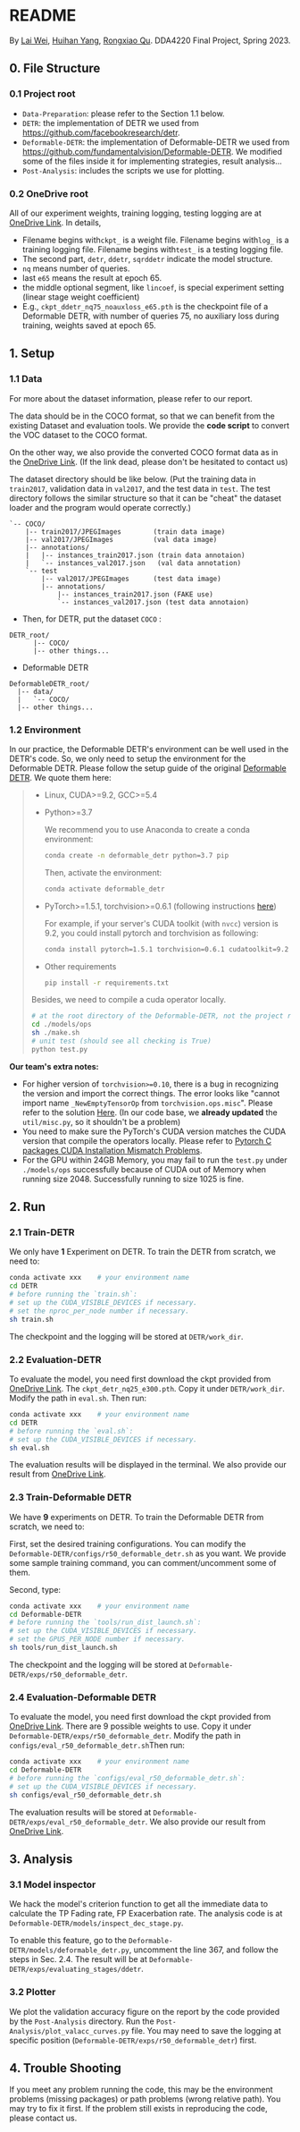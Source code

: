 # README

By [Lai Wei](https://github.com/I-am-Future), [Huihan Yang](https://github.com/foxintohumanbeing), [Rongxiao Qu](https://github.com/rongxiaoqu). DDA4220 Final Project, Spring 2023.

## 0. File Structure

### 0.1 Project root

+ `Data-Preparation`: please refer to the Section 1.1 below.
+ `DETR`: the implementation of DETR we used from https://github.com/facebookresearch/detr.
+ `Deformable-DETR`: the implementation of Deformable-DETR we used from https://github.com/fundamentalvision/Deformable-DETR. We modified some of the files inside it for implementing strategies, result analysis...
+ `Post-Analysis`: includes the scripts we use for plotting.

### 0.2 OneDrive root

All of our experiment weights, training logging, testing logging are at [OneDrive Link](https://cuhko365-my.sharepoint.com/:f:/g/personal/120090485_link_cuhk_edu_cn/Eq_qt23vsLJAi-eJNlTUhjwBzmT139TiyoKf7vEnoCKoDg?e=3wCdPa). In details,

+ Filename begins with`ckpt_` is a weight file. Filename begins with`log_` is a training logging file. Filename begins with`test_` is a testing logging file.
+ The second part, `detr`, `ddetr`, `sqrddetr` indicate the model structure. 
+ `nq` means number of queries.
+ last `e65` means the result at epoch 65.
+ the middle optional segment, like `lincoef`, is special experiment setting (linear stage weight coefficient)
+ E.g., `ckpt_ddetr_nq75_noauxloss_e65.pth` is the checkpoint file of a Deformable DETR, with number of queries 75, no auxiliary loss during training, weights saved at epoch 65.

## 1. Setup

### 1.1 Data

For more about the dataset information, please refer to our report.

The data should be in the COCO format, so that we can benefit from the existing Dataset and evaluation tools. We provide the **code script** to convert the VOC dataset to the COCO format.

On the other way, we also provide the converted COCO format data as in the [OneDrive Link](https://cuhko365-my.sharepoint.com/:u:/g/personal/120090485_link_cuhk_edu_cn/EXF-XYXpeUhDso64knZbP2cB7bz6snA8dMPKfR16ANYe1Q?e=3neaZO). (If the link dead, please don't be hesitated to contact us)

The dataset directory should be like below. (Put the training data in `train2017`, validation data in `val2017`, and the test data in `test`. The test directory follows the similar structure so that it can be "cheat" the dataset loader and the program would operate correctly.)

```
`-- COCO/
    |-- train2017/JPEGImages        (train data image)
    |-- val2017/JPEGImages          (val data image)
    |-- annotations/
    |   |-- instances_train2017.json (train data annotaion)
    |   `-- instances_val2017.json   (val data annotation)
    `-- test
        |-- val2017/JPEGImages      (test data image)
        |-- annotations/
            |-- instances_train2017.json (FAKE use)
            `-- instances_val2017.json (test data annotaion)
```

+ Then, for DETR, put the dataset `COCO` :

```
DETR_root/
      |-- COCO/
      |-- other things...
```

+ Deformable DETR

```
DeformableDETR_root/
  |-- data/
  |   `-- COCO/
  |-- other things...
```


### 1.2 Environment

In our practice, the Deformable DETR's environment can be well used in the DETR's code. So, we only need to setup the environment for the Deformable DETR. Please follow the setup guide of the original [Deformable DETR](https://github.com/fundamentalvision/Deformable-DETR). We quote them here:

> * Linux, CUDA>=9.2, GCC>=5.4
>
> * Python>=3.7
>
>     We recommend you to use Anaconda to create a conda environment:
>   ```bash
>   conda create -n deformable_detr python=3.7 pip
>   ```
>   Then, activate the environment:
>   ```bash
>   conda activate deformable_detr
>   ```
>
> * PyTorch>=1.5.1, torchvision>=0.6.1 (following instructions [here](https://pytorch.org/))
>
>     For example, if your server's CUDA toolkit (with `nvcc`) version is 9.2, you could install pytorch and torchvision as following:
>     ```bash
>     conda install pytorch=1.5.1 torchvision=0.6.1 cudatoolkit=9.2 -c pytorch
>     ```
>
> * Other requirements
>     ```bash
>     pip install -r requirements.txt
>     ```
>
> Besides, we need to compile a cuda operator locally.
>
> ```bash
> # at the root directory of the Deformable-DETR, not the project root
> cd ./models/ops
> sh ./make.sh
> # unit test (should see all checking is True)
> python test.py
> ```

**Our team's extra notes:**

+ For higher version of `torchvision>=0.10`, there is a bug in recognizing the version and import the correct things. The error looks like "cannot import name `_NewEmptyTensorOp` from `torchvision.ops.misc`". Please refer to the solution [Here](https://blog.csdn.net/y96q1023/article/details/78498894). (In our code base, we **already updated** the `util/misc.py`, so it shouldn't be a problem)
+ You need to make sure the PyTorch's CUDA version matches the CUDA version that compile the operators locally. Please refer to [Pytorch C packages CUDA Installation Mismatch Problems](https://i-am-future.github.io/2023/04/27/pytorch-C-packages-installation-failed-problems/).
+ For the GPU within 24GB Memory, you may fail to run the `test.py` under `./models/ops` successfully because of CUDA out of Memory when running size 2048. Successfully running to size 1025 is fine. 



## 2. Run

### 2.1 Train-DETR

We only have **1** Experiment on DETR. To train the DETR from scratch, we need to:

```sh
conda activate xxx    # your environment name
cd DETR
# before running the `train.sh`:
# set up the CUDA_VISIBLE_DEVICES if necessary.
# set the nproc_per_node number if necessary.
sh train.sh
```

The checkpoint and the logging will be stored at `DETR/work_dir`.

### 2.2 Evaluation-DETR

To evaluate the model, you need first download the ckpt provided from [OneDrive Link](https://cuhko365-my.sharepoint.com/:f:/g/personal/120090485_link_cuhk_edu_cn/Eq_qt23vsLJAi-eJNlTUhjwBzmT139TiyoKf7vEnoCKoDg?e=3wCdPa). The `ckpt_detr_nq25_e300.pth`. Copy it under `DETR/work_dir`. Modify the path in `eval.sh`. Then run:

```sh
conda activate xxx    # your environment name
cd DETR
# before running the `eval.sh`:
# set up the CUDA_VISIBLE_DEVICES if necessary.
sh eval.sh
```

The evaluation results will be displayed in the terminal. We also provide our result from [OneDrive Link](https://cuhko365-my.sharepoint.com/:f:/g/personal/120090485_link_cuhk_edu_cn/Eq_qt23vsLJAi-eJNlTUhjwBzmT139TiyoKf7vEnoCKoDg?e=3wCdPa). 

### 2.3 Train-Deformable DETR

We have **9** experiments on DETR. To train the Deformable DETR from scratch, we need to:

First, set the desired training configurations. You can modify the `Deformable-DETR/configs/r50_deformable_detr.sh` as you want. We provide some sample training command, you can comment/uncomment some of them.

Second, type:

```sh
conda activate xxx    # your environment name
cd Deformable-DETR
# before running the `tools/run_dist_launch.sh`:
# set up the CUDA_VISIBLE_DEVICES if necessary.
# set the GPUS_PER_NODE number if necessary.
sh tools/run_dist_launch.sh
```

The checkpoint and the logging will be stored at `Deformable-DETR/exps/r50_deformable_detr`.

### 2.4 Evaluation-Deformable DETR

To evaluate the model, you need first download the ckpt provided from [OneDrive Link](https://cuhko365-my.sharepoint.com/:f:/g/personal/120090485_link_cuhk_edu_cn/Eq_qt23vsLJAi-eJNlTUhjwBzmT139TiyoKf7vEnoCKoDg?e=3wCdPa). There are 9 possible weights to use. Copy it under `Deformable-DETR/exps/r50_deformable_detr`. Modify the path in `configs/eval_r50_deformable_detr.sh`Then run:

```sh
conda activate xxx    # your environment name
cd Deformable-DETR
# before running the `configs/eval_r50_deformable_detr.sh`:
# set up the CUDA_VISIBLE_DEVICES if necessary.
sh configs/eval_r50_deformable_detr.sh
```

The evaluation results will be stored at `Deformable-DETR/exps/eval_r50_deformable_detr`. We also provide our result from [OneDrive Link](https://cuhko365-my.sharepoint.com/:f:/g/personal/120090485_link_cuhk_edu_cn/Eq_qt23vsLJAi-eJNlTUhjwBzmT139TiyoKf7vEnoCKoDg?e=3wCdPa). 



## 3. Analysis

### 3.1 Model inspector

We hack the model's criterion function to get all the immediate data to calculate the TP Fading rate, FP Exacerbation rate. The analysis code is at `Deformable-DETR/models/inspect_dec_stage.py`.

To enable this feature, go to the `Deformable-DETR/models/deformable_detr.py`, uncomment the line 367, and follow the steps in Sec. 2.4. The result will be at `Deformable-DETR/exps/evaluating_stages/ddetr`.

### 3.2 Plotter

We plot the validation accuracy figure on the report by the code provided by the `Post-Analysis` directory. Run the `Post-Analysis/plot_valacc_curves.py` file. You may need to save the logging at specific position  (`Deformable-DETR/exps/r50_deformable_detr`) first.

## 4. Trouble Shooting

If you meet any problem running the code, this may be the environment problems (missing packages) or path problems (wrong relative path). You may try to fix it first. If the problem still exists in reproducing the code, please contact us. 
